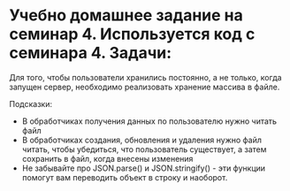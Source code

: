 # Учебно домашнее задание на семинар 4. Используется код с семинара 4. Задачи:
Для того, чтобы пользователи хранились постоянно, а не только, когда запущен сервер, необходимо реализовать хранение массива в файле.

Подсказки:
- В обработчиках получения данных по пользователю нужно читать файл
- В обработчиках создания, обновления и удаления нужно файл читать, чтобы убедиться, что пользователь существует, а затем сохранить в файл, когда внесены изменения
- Не забывайте про JSON.parse() и JSON.stringify() - эти функции помогут вам переводить объект в строку и наоборот.